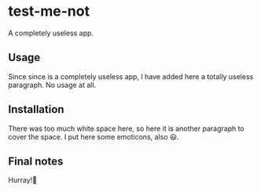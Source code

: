 # test-me-not

A completely useless app.

## Usage

Since since is a completely useless app, I have added here a totally useless paragraph.
No usage at all.

## Installation

There was too much white space here, so here it is another paragraph to cover the space.
I put here some emoticons, also :smiley:.


## Final notes

Hurray!:tada:
